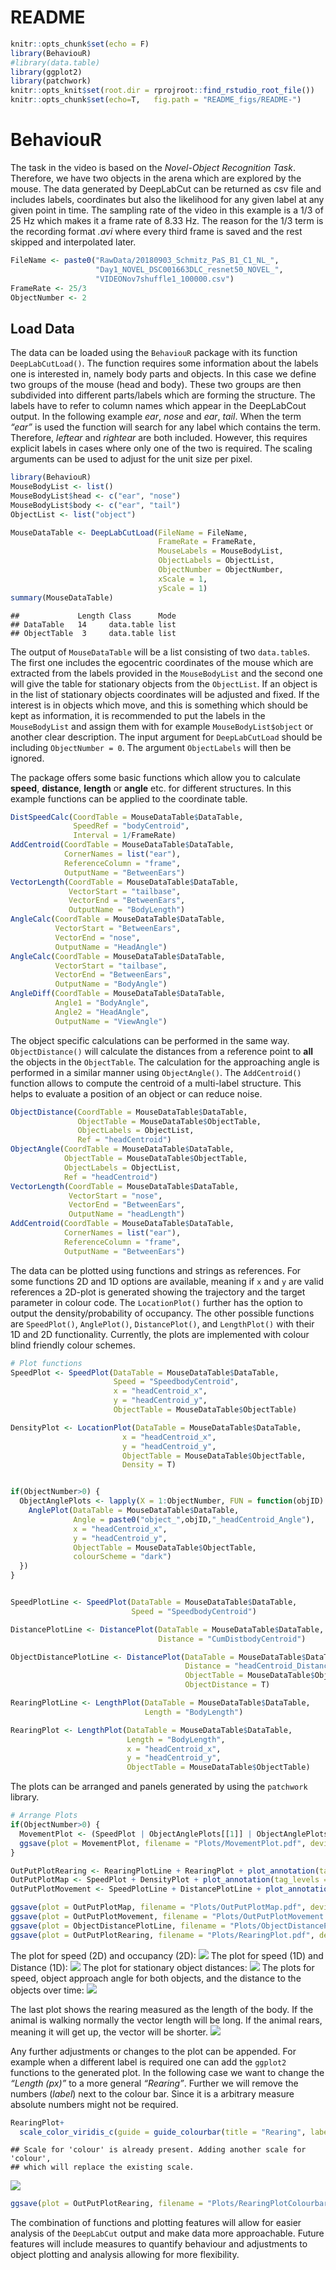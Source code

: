 README
================

``` r
knitr::opts_chunk$set(echo = F)
library(BehaviouR)
#library(data.table)
library(ggplot2)
library(patchwork)
knitr::opts_knit$set(root.dir = rprojroot::find_rstudio_root_file()) 
knitr::opts_chunk$set(echo=T,   fig.path = "README_figs/README-")
```

# BehaviouR

The task in the video is based on the *Novel-Object Recognition Task*.
Therefore, we have two objects in the arena which are explored by the
mouse. The data generated by DeepLabCut can be returned as csv file and
includes labels, coordinates but also the likelihood for any given label
at any given point in time. The sampling rate of the video in this
example is a 1/3 of 25 Hz which makes it a frame rate of 8.33 Hz. The
reason for the 1/3 term is the recording format *.avi* where every third
frame is saved and the rest skipped and interpolated later.

``` r
FileName <- paste0("RawData/20180903_Schmitz_PaS_B1_C1_NL_",
                   "Day1_NOVEL_DSC001663DLC_resnet50_NOVEL_",
                   "VIDEONov7shuffle1_100000.csv")
FrameRate <- 25/3
ObjectNumber <- 2
```

## Load Data

The data can be loaded using the `BehaviouR` package with its function
`DeepLabCutLoad()`. The function requires some information about the
labels one is interested in, namely body parts and objects. In this case
we define two groups of the mouse (head and body). These two groups are
then subdivided into different parts/labels which are forming the
structure. The labels have to refer to column names which appear in the
DeepLabCout output. In the following example *ear*, *nose* and *ear*,
*tail*. When the term *“ear”* is used the function will search for any
label which contains the term. Therefore, *leftear* and *rightear* are
both included. However, this requires explicit labels in cases where
only one of the two is required. The scaling arguments can be used to
adjust for the unit size per pixel.

``` r
library(BehaviouR)
MouseBodyList <- list()
MouseBodyList$head <- c("ear", "nose")
MouseBodyList$body <- c("ear", "tail")
ObjectList <- list("object")

MouseDataTable <- DeepLabCutLoad(FileName = FileName,
                                 FrameRate = FrameRate,
                                 MouseLabels = MouseBodyList,
                                 ObjectLabels = ObjectList,
                                 ObjectNumber = ObjectNumber,
                                 xScale = 1,
                                 yScale = 1)
summary(MouseDataTable)
```

    ##             Length Class      Mode
    ## DataTable   14     data.table list
    ## ObjectTable  3     data.table list

The output of `MouseDataTable` will be a list consisting of two
`data.table`s. The first one includes the egocentric coordinates of the
mouse which are extracted from the labels provided in the
`MouseBodyList` and the second one will give the table for stationary
objects from the `ObjectList`. If an object is in the list of stationary
objects coordinates will be adjusted and fixed. If the interest is in
objects which move, and this is something which should be kept as
information, it is recommended to put the labels in the `MouseBodyList`
and assign them with for example `MouseBodyList$object` or another clear
description. The input argument for `DeepLabCutLoad` should be including
`ObjectNumber = 0`. The argument `ObjectLabels` will then be ignored.

The package offers some basic functions which allow you to calculate
**speed**, **distance**, **length** or **angle** etc. for different
structures. In this example functions can be applied to the coordinate
table.

``` r
DistSpeedCalc(CoordTable = MouseDataTable$DataTable,
              SpeedRef = "bodyCentroid",
              Interval = 1/FrameRate)
AddCentroid(CoordTable = MouseDataTable$DataTable,
            CornerNames = list("ear"),
            ReferenceColumn = "frame",
            OutputName = "BetweenEars")
VectorLength(CoordTable = MouseDataTable$DataTable,
             VectorStart = "tailbase",
             VectorEnd = "BetweenEars",
             OutputName = "BodyLength")
AngleCalc(CoordTable = MouseDataTable$DataTable,
          VectorStart = "BetweenEars",
          VectorEnd = "nose",
          OutputName = "HeadAngle")
AngleCalc(CoordTable = MouseDataTable$DataTable,
          VectorStart = "tailbase",
          VectorEnd = "BetweenEars",
          OutputName = "BodyAngle")
AngleDiff(CoordTable = MouseDataTable$DataTable,
          Angle1 = "BodyAngle",
          Angle2 = "HeadAngle",
          OutputName = "ViewAngle")
```

The object specific calculations can be performed in the same way.
`ObjectDistance()` will calculate the distances from a reference point
to **all** the objects in the `ObjectTable`. The calculation for the
approaching angle is performed in a similar manner using
`ObjectAngle()`. The `AddCentroid()` function allows to compute the
centroid of a multi-label structure. This helps to evaluate a position
of an object or can reduce noise.

``` r
ObjectDistance(CoordTable = MouseDataTable$DataTable,
               ObjectTable = MouseDataTable$ObjectTable,
               ObjectLabels = ObjectList,
               Ref = "headCentroid")
ObjectAngle(CoordTable = MouseDataTable$DataTable,
            ObjectTable = MouseDataTable$ObjectTable,
            ObjectLabels = ObjectList,
            Ref = "headCentroid")
VectorLength(CoordTable = MouseDataTable$DataTable,
             VectorStart = "nose",
             VectorEnd = "BetweenEars",
             OutputName = "headLength")
AddCentroid(CoordTable = MouseDataTable$DataTable,
            CornerNames = list("ear"),
            ReferenceColumn = "frame",
            OutputName = "BetweenEars")
```

The data can be plotted using functions and strings as references. For
some functions 2D and 1D options are available, meaning if `x` and `y`
are valid references a 2D-plot is generated showing the trajectory and
the target parameter in colour code. The `LocationPlot()` further has
the option to output the density/probability of occupancy. The other
possible functions are `SpeedPlot()`, `AnglePlot()`, `DistancePlot()`,
and `LengthPlot()` with their 1D and 2D functionality. Currently, the
plots are implemented with colour blind friendly colour schemes.

``` r
# Plot functions
SpeedPlot <- SpeedPlot(DataTable = MouseDataTable$DataTable,
                       Speed = "SpeedbodyCentroid",
                       x = "headCentroid_x",
                       y = "headCentroid_y",
                       ObjectTable = MouseDataTable$ObjectTable)

DensityPlot <- LocationPlot(DataTable = MouseDataTable$DataTable,
                         x = "headCentroid_x",
                         y = "headCentroid_y",
                         ObjectTable = MouseDataTable$ObjectTable,
                         Density = T)


if(ObjectNumber>0) {
  ObjectAnglePlots <- lapply(X = 1:ObjectNumber, FUN = function(objID) {
    AnglePlot(DataTable = MouseDataTable$DataTable,
              Angle = paste0("object_",objID,"_headCentroid_Angle"),
              x = "headCentroid_x",
              y = "headCentroid_y",
              ObjectTable = MouseDataTable$ObjectTable,
              colourScheme = "dark")
  })   
}


SpeedPlotLine <- SpeedPlot(DataTable = MouseDataTable$DataTable,
                           Speed = "SpeedbodyCentroid")

DistancePlotLine <- DistancePlot(DataTable = MouseDataTable$DataTable,
                                 Distance = "CumDistbodyCentroid")

ObjectDistancePlotLine <- DistancePlot(DataTable = MouseDataTable$DataTable,
                                       Distance = "headCentroid_Distance",
                                       ObjectTable = MouseDataTable$ObjectTable,
                                       ObjectDistance = T)

RearingPlotLine <- LengthPlot(DataTable = MouseDataTable$DataTable,
                              Length = "BodyLength")

RearingPlot <- LengthPlot(DataTable = MouseDataTable$DataTable,
                          Length = "BodyLength",
                          x = "headCentroid_x",
                          y = "headCentroid_y",
                          ObjectTable = MouseDataTable$ObjectTable)
```

The plots can be arranged and panels generated by using the `patchwork`
library.

``` r
# Arrange Plots
if(ObjectNumber>0) {
  MovementPlot <- (SpeedPlot | ObjectAnglePlots[[1]] | ObjectAnglePlots[[2]]) / ObjectDistancePlotLine + plot_annotation(tag_levels = "A") & theme(plot.tag = element_text(size=24))
  ggsave(plot = MovementPlot, filename = "Plots/MovementPlot.pdf", device = "pdf", width = 10.4, height = 6)
}

OutPutPlotRearing <- RearingPlotLine + RearingPlot + plot_annotation(tag_levels = "A") & theme(plot.tag = element_text(size=24)) 
OutPutPlotMap <- SpeedPlot + DensityPlot + plot_annotation(tag_levels = "A") & theme(plot.tag = element_text(size=24)) 
OutPutPlotMovement <- SpeedPlotLine + DistancePlotLine + plot_annotation(tag_levels = "A") & theme(plot.tag = element_text(size=24)) 

ggsave(plot = OutPutPlotMap, filename = "Plots/OutPutPlotMap.pdf", device = "pdf", width = 10.4, height = 4)
ggsave(plot = OutPutPlotMovement, filename = "Plots/OutPutPlotMovement.pdf", device = "pdf", width = 10.4, height = 4)
ggsave(plot = ObjectDistancePlotLine, filename = "Plots/ObjectDistancePlotLine.pdf", device = "pdf", width = 5, height = 3)
ggsave(plot = OutPutPlotRearing, filename = "Plots/RearingPlot.pdf", device = "pdf", width = 5, height = 3)
```

The plot for speed (2D) and occupancy (2D):
![](README_figs/README-OutPutPlotMap-1.png)<!-- --> The plot for speed
(1D) and Distance (1D):
![](README_figs/README-OutPutPlotMovement-1.png)<!-- --> The plot for
stationary object distances:
![](README_figs/README-ObjectDistancePlotLine-1.png)<!-- --> The plots
for speed, object approach angle for both objects, and the distance to
the objects over time:
![](README_figs/README-MovementPlot-1.png)<!-- -->

The last plot shows the rearing measured as the length of the body. If
the animal is walking normally the vector length will be long. If the
animal rears, meaning it will get up, the vector will be shorter.
![](README_figs/README-OutPutPlotRearing-1.png)<!-- -->

Any further adjustments or changes to the plot can be appended. For
example when a different label is required one can add the `ggplot2`
functions to the generated plot. In the following case we want to change
the *“Length (px)”* to a more general *“Rearing”*. Further we will
remove the numbers (*label*) next to the colour bar. Since it is a
arbitrary measure absolute numbers might not be required.

``` r
RearingPlot+
  scale_color_viridis_c(guide = guide_colourbar(title = "Rearing", label = FALSE), direction = -1)
```

    ## Scale for 'colour' is already present. Adding another scale for 'colour',
    ## which will replace the existing scale.

![](README_figs/README-ChangeAxis-1.png)<!-- -->

``` r
ggsave(plot = OutPutPlotRearing, filename = "Plots/RearingPlotColourbar.pdf", device = "pdf", width = 5, height = 3)
```

The combination of functions and plotting features will allow for easier
analysis of the `DeepLabCut` output and make data more approachable.
Future features will include measures to quantify behaviour and
adjustments to object plotting and analysis allowing for more
flexibility.
